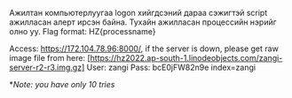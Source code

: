 Ажилтан компьютерлуугаа logon хийгдсэний дараа сэжигтэй script ажилласан алерт ирсэн байна. Тухайн ажилласан процессийн нэрийг олно уу. 
Flag format: HZ{processname}

Access: https://172.104.78.96:8000/, if the server is down, please get raw image file from here: [https://hz2022.ap-south-1.linodeobjects.com/zangi-server-r2-r3.img.gz] 
User: zangi 
Pass: bcE0jFW82n9e 
index=zangi

**Note: you have only 10 tries*
